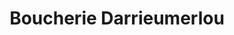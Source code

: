 ---
title: "Boucherie Darrieumerlou"
url: /aire-sur-ladour/boucherie-darrieumerlou/
shop: Metzgerei
---